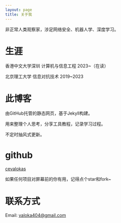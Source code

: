 ```yaml
---
layout: page
title: 关于我
---
```


非正常人类观察家，涉足网络安全、机器人学、深度学习。


# 生涯
香港中文大学深圳 计算机与信息工程 2023~（在读）

北京理工大学 信息对抗技术 2019~2023


# 此博客

由GitHub托管的静态网页，基于Jekyll构建。

用来整理个人思考，分享工具教程，记录学习过程。

不定时抽风式更新。


# github

[cevalokas](https://github.com/cevalokas)

如果任何项目对屏幕前的你有用，记得点个star和fork~


# 联系方式

Email: valoka404@gmail.com
